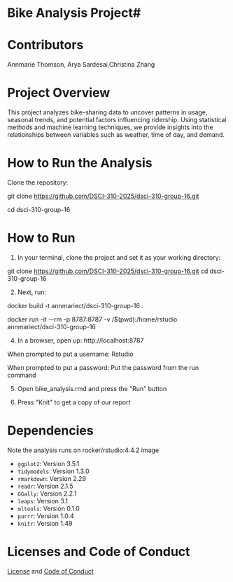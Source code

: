 # Bike Analysis Project#

# Contributors

Annmarie Thomson, Arya Sardesai,Christina Zhang


# Project Overview

This project analyzes bike-sharing data to uncover patterns in usage, seasonal trends, and potential factors influencing ridership. Using statistical methods and machine learning techniques, we provide insights into the relationships between variables such as weather, time of day, and demand.

# How to Run the Analysis

Clone the repository:

git clone https://github.com/DSCI-310-2025/dsci-310-group-16.git

cd dsci-310-group-16

# How to Run
1. In your terminal, clone the project and set it as your working directory:

git clone https://github.com/DSCI-310-2025/dsci-310-group-16.git
cd dsci-310-group-16

2. Next, run:

docker build -t annmariect/dsci-310-group-16 .

docker run -it --rm -p 8787:8787 -v /$(pwd):/home/rstudio annmariect/dsci-310-group-16

4. In a browser, open up: http://localhost:8787

When prompted to put a username: Rstudio

When prompted to put a password: Put the password from the run command

5. Open bike_analysis.rmd and press the "Run" button

6. Press "Knit" to get a copy of our report

# Dependencies
Note the analysis runs on rocker/rstudio:4.4.2 image
- `ggplot2`: Version 3.5.1  
- `tidymodels`: Version 1.3.0  
- `rmarkdown`: Version 2.29  
- `readr`: Version 2.1.5  
- `GGally`: Version 2.2.1  
- `leaps`: Version 3.1  
- `mltools`: Version 0.1.0  
- `purrr`: Version 1.0.4  
- `knitr`: Version 1.49  

# Licenses and Code of Conduct
[License](LICENSE) and [Code of Conduct](CODE_OF_CONDUCT.md)



